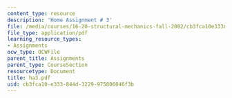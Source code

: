 ```yaml
---
content_type: resource
description: 'Home Assignment # 3'
file: /media/courses/16-20-structural-mechanics-fall-2002/cb3fca10e333844d3229975806046f3b_ha3.pdf
file_type: application/pdf
learning_resource_types:
- Assignments
ocw_type: OCWFile
parent_title: Assignments
parent_type: CourseSection
resourcetype: Document
title: ha3.pdf
uid: cb3fca10-e333-844d-3229-975806046f3b
---
```


